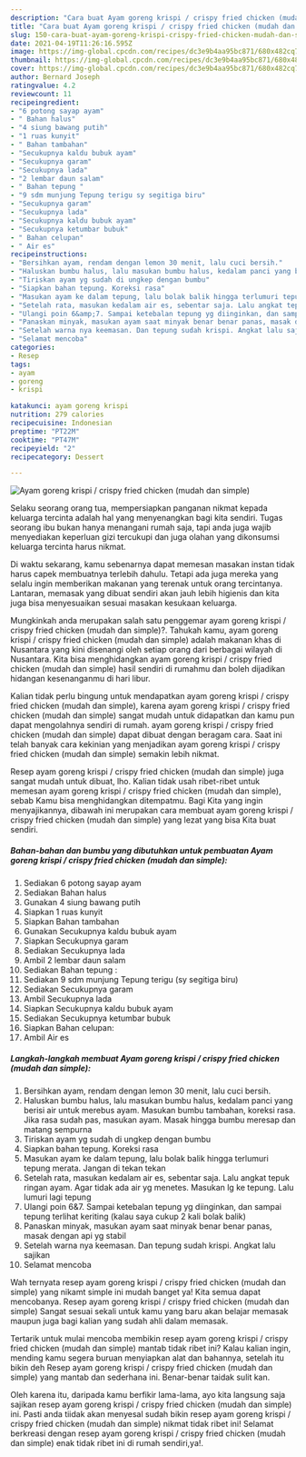 ```yaml
---
description: "Cara buat Ayam goreng krispi / crispy fried chicken (mudah dan simple) yang lezat Untuk Jualan"
title: "Cara buat Ayam goreng krispi / crispy fried chicken (mudah dan simple) yang lezat Untuk Jualan"
slug: 150-cara-buat-ayam-goreng-krispi-crispy-fried-chicken-mudah-dan-simple-yang-lezat-untuk-jualan
date: 2021-04-19T11:26:16.595Z
image: https://img-global.cpcdn.com/recipes/dc3e9b4aa95bc871/680x482cq70/ayam-goreng-krispi-crispy-fried-chicken-mudah-dan-simple-foto-resep-utama.jpg
thumbnail: https://img-global.cpcdn.com/recipes/dc3e9b4aa95bc871/680x482cq70/ayam-goreng-krispi-crispy-fried-chicken-mudah-dan-simple-foto-resep-utama.jpg
cover: https://img-global.cpcdn.com/recipes/dc3e9b4aa95bc871/680x482cq70/ayam-goreng-krispi-crispy-fried-chicken-mudah-dan-simple-foto-resep-utama.jpg
author: Bernard Joseph
ratingvalue: 4.2
reviewcount: 11
recipeingredient:
- "6 potong sayap ayam"
- " Bahan halus"
- "4 siung bawang putih"
- "1 ruas kunyit"
- " Bahan tambahan"
- "Secukupnya kaldu bubuk ayam"
- "Secukupnya garam"
- "Secukupnya lada"
- "2 lembar daun salam"
- " Bahan tepung "
- "9 sdm munjung Tepung terigu sy segitiga biru"
- "Secukupnya garam"
- "Secukupnya lada"
- "Secukupnya kaldu bubuk ayam"
- "Secukupnya ketumbar bubuk"
- " Bahan celupan"
- " Air es"
recipeinstructions:
- "Bersihkan ayam, rendam dengan lemon 30 menit, lalu cuci bersih."
- "Haluskan bumbu halus, lalu masukan bumbu halus, kedalam panci yang berisi air untuk merebus ayam. Masukan bumbu tambahan, koreksi rasa. Jika rasa sudah pas, masukan ayam. Masak hingga bumbu meresap dan matang sempurna"
- "Tiriskan ayam yg sudah di ungkep dengan bumbu"
- "Siapkan bahan tepung. Koreksi rasa"
- "Masukan ayam ke dalam tepung, lalu bolak balik hingga terlumuri tepung merata. Jangan di tekan tekan"
- "Setelah rata, masukan kedalam air es, sebentar saja. Lalu angkat tepuk ringan ayam. Agar tidak ada air yg menetes. Masukan lg ke tepung. Lalu lumuri lagi tepung"
- "Ulangi poin 6&amp;7. Sampai ketebalan tepung yg diinginkan, dan sampai tepung terlihat keriting (kalau saya cukup 2 kali bolak balik)"
- "Panaskan minyak, masukan ayam saat minyak benar benar panas, masak dengan api yg stabil"
- "Setelah warna nya keemasan. Dan tepung sudah krispi. Angkat lalu sajikan"
- "Selamat mencoba"
categories:
- Resep
tags:
- ayam
- goreng
- krispi

katakunci: ayam goreng krispi 
nutrition: 279 calories
recipecuisine: Indonesian
preptime: "PT22M"
cooktime: "PT47M"
recipeyield: "2"
recipecategory: Dessert

---
```



![Ayam goreng krispi / crispy fried chicken (mudah dan simple)](https://img-global.cpcdn.com/recipes/dc3e9b4aa95bc871/680x482cq70/ayam-goreng-krispi-crispy-fried-chicken-mudah-dan-simple-foto-resep-utama.jpg)

Selaku seorang orang tua, mempersiapkan panganan nikmat kepada keluarga tercinta adalah hal yang menyenangkan bagi kita sendiri. Tugas seorang ibu bukan hanya menangani rumah saja, tapi anda juga wajib menyediakan keperluan gizi tercukupi dan juga olahan yang dikonsumsi keluarga tercinta harus nikmat.

Di waktu  sekarang, kamu sebenarnya dapat memesan masakan instan tidak harus capek membuatnya terlebih dahulu. Tetapi ada juga mereka yang selalu ingin memberikan makanan yang terenak untuk orang tercintanya. Lantaran, memasak yang dibuat sendiri akan jauh lebih higienis dan kita juga bisa menyesuaikan sesuai masakan kesukaan keluarga. 



Mungkinkah anda merupakan salah satu penggemar ayam goreng krispi / crispy fried chicken (mudah dan simple)?. Tahukah kamu, ayam goreng krispi / crispy fried chicken (mudah dan simple) adalah makanan khas di Nusantara yang kini disenangi oleh setiap orang dari berbagai wilayah di Nusantara. Kita bisa menghidangkan ayam goreng krispi / crispy fried chicken (mudah dan simple) hasil sendiri di rumahmu dan boleh dijadikan hidangan kesenanganmu di hari libur.

Kalian tidak perlu bingung untuk mendapatkan ayam goreng krispi / crispy fried chicken (mudah dan simple), karena ayam goreng krispi / crispy fried chicken (mudah dan simple) sangat mudah untuk didapatkan dan kamu pun dapat mengolahnya sendiri di rumah. ayam goreng krispi / crispy fried chicken (mudah dan simple) dapat dibuat dengan beragam cara. Saat ini telah banyak cara kekinian yang menjadikan ayam goreng krispi / crispy fried chicken (mudah dan simple) semakin lebih nikmat.

Resep ayam goreng krispi / crispy fried chicken (mudah dan simple) juga sangat mudah untuk dibuat, lho. Kalian tidak usah ribet-ribet untuk memesan ayam goreng krispi / crispy fried chicken (mudah dan simple), sebab Kamu bisa menghidangkan ditempatmu. Bagi Kita yang ingin menyajikannya, dibawah ini merupakan cara membuat ayam goreng krispi / crispy fried chicken (mudah dan simple) yang lezat yang bisa Kita buat sendiri.

<!--inarticleads1-->

##### Bahan-bahan dan bumbu yang dibutuhkan untuk pembuatan Ayam goreng krispi / crispy fried chicken (mudah dan simple):

1. Sediakan 6 potong sayap ayam
1. Sediakan  Bahan halus
1. Gunakan 4 siung bawang putih
1. Siapkan 1 ruas kunyit
1. Siapkan  Bahan tambahan
1. Gunakan Secukupnya kaldu bubuk ayam
1. Siapkan Secukupnya garam
1. Sediakan Secukupnya lada
1. Ambil 2 lembar daun salam
1. Sediakan  Bahan tepung :
1. Sediakan 9 sdm munjung Tepung terigu (sy segitiga biru)
1. Sediakan Secukupnya garam
1. Ambil Secukupnya lada
1. Siapkan Secukupnya kaldu bubuk ayam
1. Sediakan Secukupnya ketumbar bubuk
1. Siapkan  Bahan celupan:
1. Ambil  Air es




<!--inarticleads2-->

##### Langkah-langkah membuat Ayam goreng krispi / crispy fried chicken (mudah dan simple):

1. Bersihkan ayam, rendam dengan lemon 30 menit, lalu cuci bersih.
1. Haluskan bumbu halus, lalu masukan bumbu halus, kedalam panci yang berisi air untuk merebus ayam. Masukan bumbu tambahan, koreksi rasa. Jika rasa sudah pas, masukan ayam. Masak hingga bumbu meresap dan matang sempurna
1. Tiriskan ayam yg sudah di ungkep dengan bumbu
1. Siapkan bahan tepung. Koreksi rasa
1. Masukan ayam ke dalam tepung, lalu bolak balik hingga terlumuri tepung merata. Jangan di tekan tekan
1. Setelah rata, masukan kedalam air es, sebentar saja. Lalu angkat tepuk ringan ayam. Agar tidak ada air yg menetes. Masukan lg ke tepung. Lalu lumuri lagi tepung
1. Ulangi poin 6&amp;7. Sampai ketebalan tepung yg diinginkan, dan sampai tepung terlihat keriting (kalau saya cukup 2 kali bolak balik)
1. Panaskan minyak, masukan ayam saat minyak benar benar panas, masak dengan api yg stabil
1. Setelah warna nya keemasan. Dan tepung sudah krispi. Angkat lalu sajikan
1. Selamat mencoba




Wah ternyata resep ayam goreng krispi / crispy fried chicken (mudah dan simple) yang nikamt simple ini mudah banget ya! Kita semua dapat mencobanya. Resep ayam goreng krispi / crispy fried chicken (mudah dan simple) Sangat sesuai sekali untuk kamu yang baru akan belajar memasak maupun juga bagi kalian yang sudah ahli dalam memasak.

Tertarik untuk mulai mencoba membikin resep ayam goreng krispi / crispy fried chicken (mudah dan simple) mantab tidak ribet ini? Kalau kalian ingin, mending kamu segera buruan menyiapkan alat dan bahannya, setelah itu bikin deh Resep ayam goreng krispi / crispy fried chicken (mudah dan simple) yang mantab dan sederhana ini. Benar-benar taidak sulit kan. 

Oleh karena itu, daripada kamu berfikir lama-lama, ayo kita langsung saja sajikan resep ayam goreng krispi / crispy fried chicken (mudah dan simple) ini. Pasti anda tiidak akan menyesal sudah bikin resep ayam goreng krispi / crispy fried chicken (mudah dan simple) nikmat tidak ribet ini! Selamat berkreasi dengan resep ayam goreng krispi / crispy fried chicken (mudah dan simple) enak tidak ribet ini di rumah sendiri,ya!.


